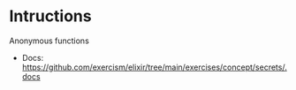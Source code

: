 # Intructions

Anonymous functions

* Docs: https://github.com/exercism/elixir/tree/main/exercises/concept/secrets/.docs
